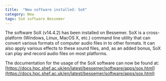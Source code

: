```yaml
---
title:  "New software installed: SoX"
category: New
tags: SoX software Bessemer
---
```

The software SoX (v14.4.2) has been installed on Bessemer. SoX is a cross-platform (Windows, Linux, MacOS X, etc.) command line utility that can convert various formats of computer audio files in to other formats. It can also apply various effects to these sound files, and, as an added bonus, SoX can play and record audio files on most platforms.

The documentation for the usage of the SoX software can now be found at: [https://docs.hpc.shef.ac.uk/en/latest/bessemer/software/apps/sox.html](https://docs.hpc.shef.ac.uk/en/latest/bessemer/software/apps/sox.html)